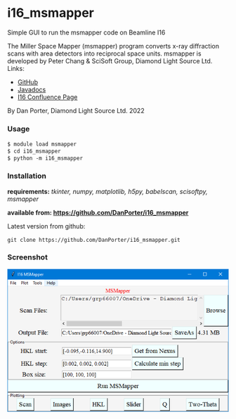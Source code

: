 # i16_msmapper
Simple GUI to run the msmapper code on Beamline I16

The Miller Space Mapper (msmapper) program converts x-ray diffraction scans with area detectors into reciprocal space units.
msmapper is developed by Peter Chang & SciSoft Group, Diamond Light Source Ltd.
Links:
 - [GitHub](https://github.com/DawnScience/scisoft-core/blob/master/uk.ac.diamond.scisoft.analysis/src/uk/ac/diamond/scisoft/analysis/diffraction/MillerSpaceMapper.java)
 - [Javadocs](https://alfred.diamond.ac.uk/documentation/javadocs/GDA/master/uk/ac/diamond/scisoft/analysis/diffraction/MillerSpaceMapper.html)
 - [I16 Confluence Page](https://confluence.diamond.ac.uk/display/I16/HKL+Mapping)

By Dan Porter, Diamond Light Source Ltd. 2022

### Usage
```commandline
$ module load msmapper
$ cd i16_msmapper
$ python -m i16_msmapper
```

### Installation
**requirements:** *tkinter, numpy, matplotlib, h5py, babelscan, scisoftpy, msmapper*

**available from: https://github.com/DanPorter/i16_msmapper**

Latest version from github:
```commandline
git clone https://github.com/DanPorter/i16_msmapper.git
```

### Screenshot
![msmapper_gui](https://github.com/DanPorter/i16_msmapper/blob/master/msmapper_gui.png?raw=true)

